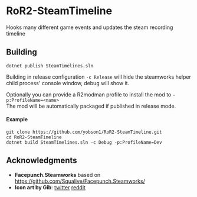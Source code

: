 # RoR2-SteamTimeline
Hooks many different game events and updates the steam recording timeline

## Building
`dotnet publish SteamTimelines.sln`

Building in release configuration `-c Release` will hide the steamworks helper child process' console window, debug will show it.

Optionally you can provide a R2modman profile to install the mod to `-p:ProfileName=<name>`\
The mod will be automatically packaged if published in release mode.
#### Example
```
git clone https://github.com/yobson1/RoR2-SteamTimeline.git
cd RoR2-SteamTimeline
dotnet build SteamTimelines.sln -c Debug -p:ProfileName=Dev
```

## Acknowledgments
* **Facepunch.Steamworks** based on https://github.com/Squalive/Facepunch.Steamworks/
* **Icon art by Gib**: [twitter](https://twitter.com/gibpip) [reddit](https://www.reddit.com/user/Gibbyyuh/)
